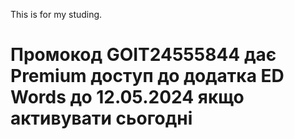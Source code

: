 This is for my studing.

<h1>Промокод GOIT24555844 дає Premium доступ до додатка ED Words до 12.05.2024 якщо активувати сьогодні
</h1>
